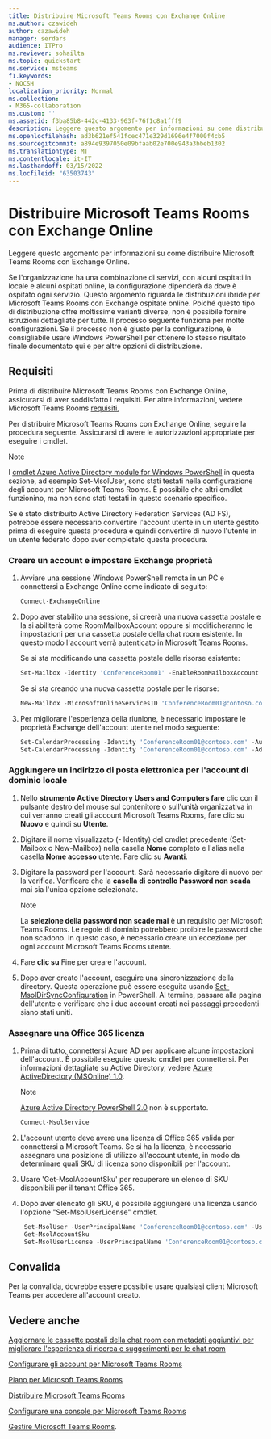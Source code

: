 ```yaml
---
title: Distribuire Microsoft Teams Rooms con Exchange Online
ms.author: czawideh
author: cazawideh
manager: serdars
audience: ITPro
ms.reviewer: sohailta
ms.topic: quickstart
ms.service: msteams
f1.keywords:
- NOCSH
localization_priority: Normal
ms.collection:
- M365-collaboration
ms.custom: ''
ms.assetid: f3ba85b8-442c-4133-963f-76f1c8a1fff9
description: Leggere questo argomento per informazioni su come distribuire Microsoft Teams Rooms con Exchange Online.
ms.openlocfilehash: ad3b621ef541fcec471e329d1696e4f7000f4cb5
ms.sourcegitcommit: a894e9397050e09bfaab02e700e943a3bbeb1302
ms.translationtype: MT
ms.contentlocale: it-IT
ms.lasthandoff: 03/15/2022
ms.locfileid: "63503743"
---
```

# <a name="deploy-microsoft-teams-rooms-with-exchange-online"></a>Distribuire Microsoft Teams Rooms con Exchange Online

Leggere questo argomento per informazioni su come distribuire Microsoft Teams Rooms con Exchange Online.
  
Se l'organizzazione ha una combinazione di servizi, con alcuni ospitati in locale e alcuni ospitati online, la configurazione dipenderà da dove è ospitato ogni servizio. Questo argomento riguarda le distribuzioni ibride per Microsoft Teams Rooms con Exchange ospitate online. Poiché questo tipo di distribuzione offre moltissime varianti diverse, non è possibile fornire istruzioni dettagliate per tutte. Il processo seguente funziona per molte configurazioni. Se il processo non è giusto per la configurazione, è consigliabile usare Windows PowerShell per ottenere lo stesso risultato finale documentato qui e per altre opzioni di distribuzione.

## <a name="requirements"></a>Requisiti

Prima di distribuire Microsoft Teams Rooms con Exchange Online, assicurarsi di aver soddisfatto i requisiti. Per altre informazioni, vedere Microsoft Teams Rooms [requisiti.](requirements.md)
  
Per distribuire Microsoft Teams Rooms con Exchange Online, seguire la procedura seguente. Assicurarsi di avere le autorizzazioni appropriate per eseguire i cmdlet. 

   > [!NOTE]
   >  I [cmdlet Azure Active Directory module for Windows PowerShell](/powershell/azure/active-directory/overview?view=azureadps-1.0) in questa sezione, ad esempio Set-MsolUser, sono stati testati nella configurazione degli account per Microsoft Teams Rooms. È possibile che altri cmdlet funzionino, ma non sono stati testati in questo scenario specifico.

Se è stato distribuito Active Directory Federation Services (AD FS), potrebbe essere necessario convertire l'account utente in un utente gestito prima di eseguire questa procedura e quindi convertire di nuovo l'utente in un utente federato dopo aver completato questa procedura.
  
### <a name="create-an-account-and-set-exchange-properties"></a>Creare un account e impostare Exchange proprietà

1. Avviare una sessione Windows PowerShell remota in un PC e connettersi a Exchange Online come indicato di seguito:

    ``` Powershell
   Connect-ExchangeOnline
    ```

2. Dopo aver stabilito una sessione, si creerà una nuova cassetta postale e la si abiliterà come RoomMailboxAccount oppure si modificheranno le impostazioni per una cassetta postale della chat room esistente. In questo modo l'account verrà autenticato in Microsoft Teams Rooms.

   Se si sta modificando una cassetta postale delle risorse esistente:

   ``` Powershell
   Set-Mailbox -Identity 'ConferenceRoom01' -EnableRoomMailboxAccount $true -RoomMailboxPassword (ConvertTo-SecureString -String <password> -AsPlainText -Force)
   ```

    Se si sta creando una nuova cassetta postale per le risorse:

   ``` Powershell
   New-Mailbox -MicrosoftOnlineServicesID 'ConferenceRoom01@contoso.com' -Alias ConferenceRoom01 -Name 'ConferenceRoom01' -Room -EnableRoomMailboxAccount $true -RoomMailboxPassword (ConvertTo-SecureString -String <password> -AsPlainText -Force)
   ```

3. Per migliorare l'esperienza della riunione, è necessario impostare le proprietà Exchange dell'account utente nel modo seguente:

   ``` Powershell
   Set-CalendarProcessing -Identity 'ConferenceRoom01@contoso.com' -AutomateProcessing AutoAccept -AddOrganizerToSubject $false -AllowConflicts $false -DeleteComments $false -DeleteSubject $false -RemovePrivateProperty $false
   Set-CalendarProcessing -Identity 'ConferenceRoom01@contoso.com' -AddAdditionalResponse $true -AdditionalResponse "This is a Microsoft Teams Rooms enabled  room!"
   ```

### <a name="add-an-email-address-for-your-on-premises-domain-account"></a>Aggiungere un indirizzo di posta elettronica per l'account di dominio locale

1. Nello **strumento Active Directory Users and Computers fare** clic con il pulsante destro del mouse sul contenitore o sull'unità organizzativa in cui verranno creati gli account Microsoft Teams Rooms, fare clic su **Nuovo** e quindi su **Utente**.
2. Digitare il nome visualizzato (- Identity) del cmdlet precedente (Set-Mailbox o New-Mailbox) nella casella **Nome** completo e l'alias nella casella **Nome accesso** utente. Fare clic su **Avanti**.
3. Digitare la password per l'account. Sarà necessario digitare di nuovo per la verifica. Verificare che la **casella di controllo Password non scada** mai sia l'unica opzione selezionata.

    > [!NOTE]
    > La **selezione della password non scade mai** è un requisito per Microsoft Teams Rooms. Le regole di dominio potrebbero proibire le password che non scadono. In questo caso, è necessario creare un'eccezione per ogni account Microsoft Teams Rooms utente.
  
4. Fare **clic su** Fine per creare l'account.
5. Dopo aver creato l'account, eseguire una sincronizzazione della directory. Questa operazione può essere eseguita usando [Set-MsolDirSyncConfiguration](/powershell/module/msonline/set-msoldirsyncconfiguration?view=azureadps-1.0) in PowerShell. Al termine, passare alla pagina dell'utente e verificare che i due account creati nei passaggi precedenti siano stati uniti.

### <a name="assign-an-office-365-license"></a>Assegnare una Office 365 licenza

1. Prima di tutto, connettersi Azure AD per applicare alcune impostazioni dell'account. È possibile eseguire questo cmdlet per connettersi. Per informazioni dettagliate su Active Directory, vedere [Azure ActiveDirectory (MSOnline) 1.0](/powershell/azure/active-directory/overview?view=azureadps-1.0).

   > [!NOTE]
   > [Azure Active Directory PowerShell 2.0](/powershell/azure/active-directory/overview?view=azureadps-2.0) non è supportato.

    ``` PowerShell
   Connect-MsolService
    ```

2. L'account utente deve avere una licenza di Office 365 valida per connettersi a Microsoft Teams. Se si ha la licenza, è necessario assegnare una posizione di utilizzo all'account utente, in modo da determinare quali SKU di licenza sono disponibili per l'account.
3. Usare 'Get-MsolAccountSku' per recuperare un elenco di SKU disponibili per il tenant Office 365.
4. Dopo aver elencato gli SKU, è possibile aggiungere una licenza usando l'opzione "Set-MsolUserLicense" <!-- Set-AzureADUserLicense--> cmdlet. 

    ```PowerShell
     Set-MsolUser -UserPrincipalName 'ConferenceRoom01@contoso.com' -UsageLocation 'US'
     Get-MsolAccountSku
     Set-MsolUserLicense -UserPrincipalName 'ConferenceRoom01@contoso.com' -AddLicenses 'contoso:MEETING_ROOM
    ```

## <a name="validate"></a>Convalida

Per la convalida, dovrebbe essere possibile usare qualsiasi client Microsoft Teams per accedere all'account creato.
  
## <a name="see-also"></a>Vedere anche

[Aggiornare le cassette postali della chat room con metadati aggiuntivi per migliorare l'esperienza di ricerca e suggerimenti per le chat room](/powershell/module/exchange/set-place)

[Configurare gli account per Microsoft Teams Rooms](rooms-configure-accounts.md)

[Piano per Microsoft Teams Rooms](rooms-plan.md)
  
[Distribuire Microsoft Teams Rooms](rooms-deploy.md)
  
[Configurare una console per Microsoft Teams Rooms](console.md)
  
[Gestire Microsoft Teams Rooms](rooms-manage.md).

